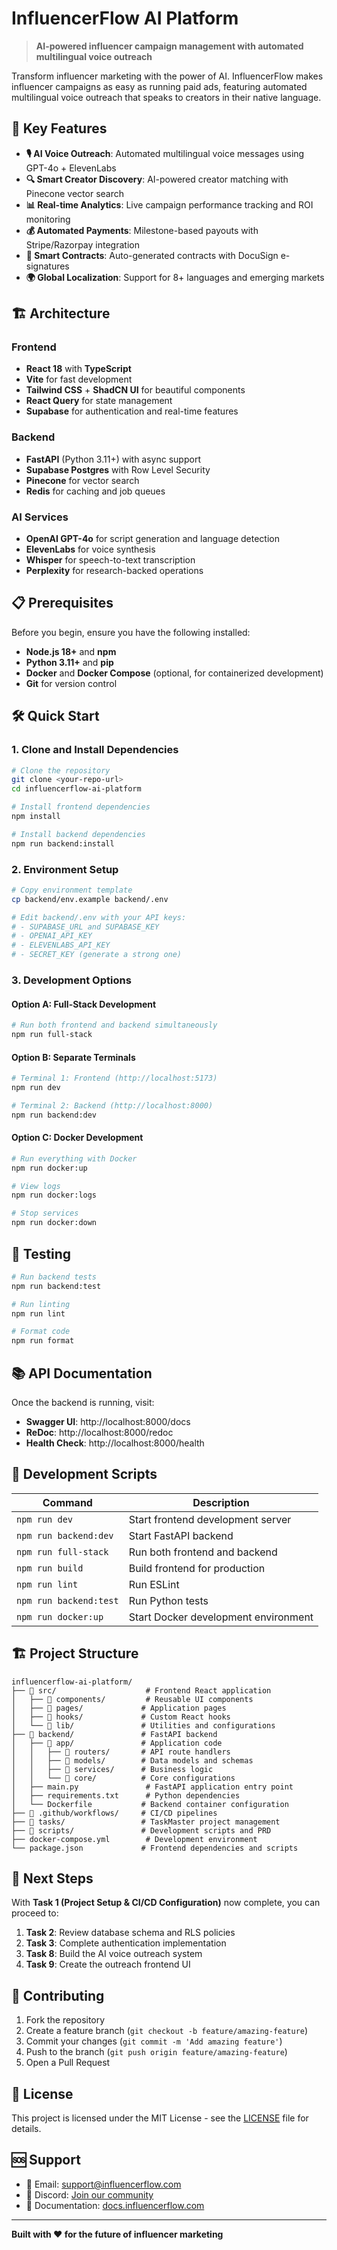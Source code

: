 # InfluencerFlow AI Platform

> **AI-powered influencer campaign management with automated multilingual voice outreach**

Transform influencer marketing with the power of AI. InfluencerFlow makes influencer campaigns as easy as running paid ads, featuring automated multilingual voice outreach that speaks to creators in their native language.

## 🚀 Key Features

- **🎙️ AI Voice Outreach**: Automated multilingual voice messages using GPT-4o + ElevenLabs
- **🔍 Smart Creator Discovery**: AI-powered creator matching with Pinecone vector search
- **📊 Real-time Analytics**: Live campaign performance tracking and ROI monitoring
- **💰 Automated Payments**: Milestone-based payouts with Stripe/Razorpay integration
- **📝 Smart Contracts**: Auto-generated contracts with DocuSign e-signatures
- **🌍 Global Localization**: Support for 8+ languages and emerging markets

## 🏗️ Architecture

### Frontend
- **React 18** with **TypeScript**
- **Vite** for fast development
- **Tailwind CSS** + **ShadCN UI** for beautiful components
- **React Query** for state management
- **Supabase** for authentication and real-time features

### Backend
- **FastAPI** (Python 3.11+) with async support
- **Supabase Postgres** with Row Level Security
- **Pinecone** for vector search
- **Redis** for caching and job queues

### AI Services
- **OpenAI GPT-4o** for script generation and language detection
- **ElevenLabs** for voice synthesis
- **Whisper** for speech-to-text transcription
- **Perplexity** for research-backed operations

## 📋 Prerequisites

Before you begin, ensure you have the following installed:

- **Node.js 18+** and **npm**
- **Python 3.11+** and **pip**
- **Docker** and **Docker Compose** (optional, for containerized development)
- **Git** for version control

## 🛠️ Quick Start

### 1. Clone and Install Dependencies

```bash
# Clone the repository
git clone <your-repo-url>
cd influencerflow-ai-platform

# Install frontend dependencies
npm install

# Install backend dependencies
npm run backend:install
```

### 2. Environment Setup

```bash
# Copy environment template
cp backend/env.example backend/.env

# Edit backend/.env with your API keys:
# - SUPABASE_URL and SUPABASE_KEY
# - OPENAI_API_KEY
# - ELEVENLABS_API_KEY
# - SECRET_KEY (generate a strong one)
```

### 3. Development Options

#### Option A: Full-Stack Development
```bash
# Run both frontend and backend simultaneously
npm run full-stack
```

#### Option B: Separate Terminals
```bash
# Terminal 1: Frontend (http://localhost:5173)
npm run dev

# Terminal 2: Backend (http://localhost:8000)
npm run backend:dev
```

#### Option C: Docker Development
```bash
# Run everything with Docker
npm run docker:up

# View logs
npm run docker:logs

# Stop services
npm run docker:down
```

## 🧪 Testing

```bash
# Run backend tests
npm run backend:test

# Run linting
npm run lint

# Format code
npm run format
```

## 📚 API Documentation

Once the backend is running, visit:
- **Swagger UI**: http://localhost:8000/docs
- **ReDoc**: http://localhost:8000/redoc
- **Health Check**: http://localhost:8000/health

## 🔧 Development Scripts

| Command | Description |
|---------|-------------|
| `npm run dev` | Start frontend development server |
| `npm run backend:dev` | Start FastAPI backend |
| `npm run full-stack` | Run both frontend and backend |
| `npm run build` | Build frontend for production |
| `npm run lint` | Run ESLint |
| `npm run backend:test` | Run Python tests |
| `npm run docker:up` | Start Docker development environment |

## 🏗️ Project Structure

```
influencerflow-ai-platform/
├── 📁 src/                    # Frontend React application
│   ├── 📁 components/         # Reusable UI components
│   ├── 📁 pages/             # Application pages
│   ├── 📁 hooks/             # Custom React hooks
│   └── 📁 lib/               # Utilities and configurations
├── 📁 backend/               # FastAPI backend
│   ├── 📁 app/               # Application code
│   │   ├── 📁 routers/       # API route handlers
│   │   ├── 📁 models/        # Data models and schemas
│   │   ├── 📁 services/      # Business logic
│   │   └── 📁 core/          # Core configurations
│   ├── main.py               # FastAPI application entry point
│   ├── requirements.txt      # Python dependencies
│   └── Dockerfile           # Backend container configuration
├── 📁 .github/workflows/     # CI/CD pipelines
├── 📁 tasks/                 # TaskMaster project management
├── 📁 scripts/               # Development scripts and PRD
├── docker-compose.yml        # Development environment
└── package.json             # Frontend dependencies and scripts
```

## 🎯 Next Steps

With **Task 1 (Project Setup & CI/CD Configuration)** now complete, you can proceed to:

1. **Task 2**: Review database schema and RLS policies
2. **Task 3**: Complete authentication implementation
3. **Task 8**: Build the AI voice outreach system
4. **Task 9**: Create the outreach frontend UI

## 🤝 Contributing

1. Fork the repository
2. Create a feature branch (`git checkout -b feature/amazing-feature`)
3. Commit your changes (`git commit -m 'Add amazing feature'`)
4. Push to the branch (`git push origin feature/amazing-feature`)
5. Open a Pull Request

## 📄 License

This project is licensed under the MIT License - see the [LICENSE](LICENSE) file for details.

## 🆘 Support

- 📧 Email: support@influencerflow.com
- 💬 Discord: [Join our community](https://discord.gg/influencerflow)
- 📖 Documentation: [docs.influencerflow.com](https://docs.influencerflow.com)

---

**Built with ❤️ for the future of influencer marketing**

